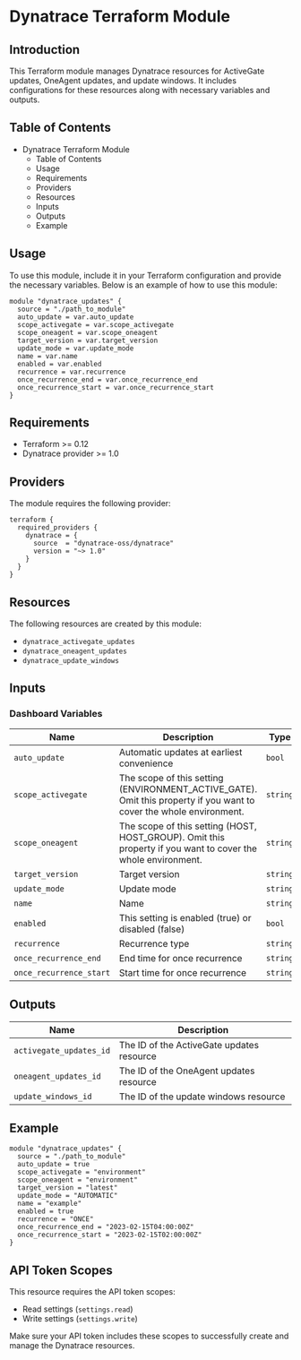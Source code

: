 # Dynatrace Terraform Module

## Introduction
This Terraform module manages Dynatrace resources for ActiveGate updates, OneAgent updates, and update windows. It includes configurations for these resources along with necessary variables and outputs.

## Table of Contents
- Dynatrace Terraform Module
  - Table of Contents
  - Usage
  - Requirements
  - Providers
  - Resources
  - Inputs
  - Outputs
  - Example

## Usage
To use this module, include it in your Terraform configuration and provide the necessary variables. Below is an example of how to use this module:
```hcl
module "dynatrace_updates" {
  source = "./path_to_module"
  auto_update = var.auto_update
  scope_activegate = var.scope_activegate
  scope_oneagent = var.scope_oneagent
  target_version = var.target_version
  update_mode = var.update_mode
  name = var.name
  enabled = var.enabled
  recurrence = var.recurrence
  once_recurrence_end = var.once_recurrence_end
  once_recurrence_start = var.once_recurrence_start
}
```

## Requirements
- Terraform >= 0.12
- Dynatrace provider >= 1.0

## Providers
The module requires the following provider:

```hcl
terraform {
  required_providers {
    dynatrace = {
      source  = "dynatrace-oss/dynatrace"
      version = "~> 1.0"
    }
  }
}
```

## Resources
The following resources are created by this module:

- `dynatrace_activegate_updates`
- `dynatrace_oneagent_updates`
- `dynatrace_update_windows`

## Inputs
### Dashboard Variables
| Name | Description | Type | Default |
|------|-------------|------|---------|
| `auto_update` | Automatic updates at earliest convenience | `bool` | `true` |
| `scope_activegate` | The scope of this setting (ENVIRONMENT_ACTIVE_GATE). Omit this property if you want to cover the whole environment. | `string` | `"environment"` |
| `scope_oneagent` | The scope of this setting (HOST, HOST_GROUP). Omit this property if you want to cover the whole environment. | `string` | `"environment"` |
| `target_version` | Target version | `string` | `"latest"` |
| `update_mode` | Update mode | `string` | `"AUTOMATIC"` |
| `name` | Name | `string` | |
| `enabled` | This setting is enabled (true) or disabled (false) | `bool` | `true` |
| `recurrence` | Recurrence type | `string` | `"ONCE"` |
| `once_recurrence_end` | End time for once recurrence | `string` | |
| `once_recurrence_start` | Start time for once recurrence | `string` | |

## Outputs
| Name | Description |
|------|-------------|
| `activegate_updates_id` | The ID of the ActiveGate updates resource |
| `oneagent_updates_id` | The ID of the OneAgent updates resource |
| `update_windows_id` | The ID of the update windows resource |

## Example
```hcl
module "dynatrace_updates" {
  source = "./path_to_module"
  auto_update = true
  scope_activegate = "environment"
  scope_oneagent = "environment"
  target_version = "latest"
  update_mode = "AUTOMATIC"
  name = "example"
  enabled = true
  recurrence = "ONCE"
  once_recurrence_end = "2023-02-15T04:00:00Z"
  once_recurrence_start = "2023-02-15T02:00:00Z"
}
```

## API Token Scopes
This resource requires the API token scopes:
- Read settings (`settings.read`)
- Write settings (`settings.write`)

Make sure your API token includes these scopes to successfully create and manage the Dynatrace resources.

